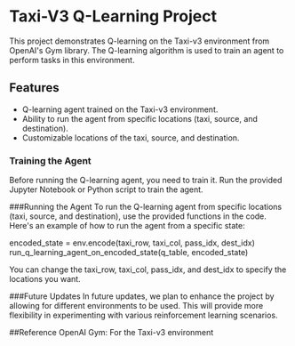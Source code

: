 # Taxi-V3 Q-Learning Project

This project demonstrates Q-learning on the Taxi-v3 environment from OpenAI's Gym library. The Q-learning algorithm is used to train an agent to perform tasks in this environment.

## Features

- Q-learning agent trained on the Taxi-v3 environment.
- Ability to run the agent from specific locations (taxi, source, and destination).
- Customizable locations of the taxi, source, and destination.
### Training the Agent

Before running the Q-learning agent, you need to train it. Run the provided Jupyter Notebook or Python script to train the agent.

###Running the Agent
To run the Q-learning agent from specific locations (taxi, source, and destination), use the provided functions in the code. Here's an example of how to run the agent from a specific state:

encoded_state = env.encode(taxi_row, taxi_col, pass_idx, dest_idx)
run_q_learning_agent_on_encoded_state(q_table, encoded_state)

You can change the taxi_row, taxi_col, pass_idx, and dest_idx to specify the locations you want.

###Future Updates
In future updates, we plan to enhance the project by allowing for different environments to be used. This will provide more flexibility in experimenting with various reinforcement learning scenarios.

##Reference
OpenAI Gym: For the Taxi-v3 environment
